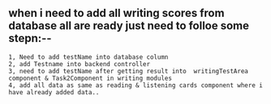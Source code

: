 ## when i need to add all writing scores from database all are ready just need to folloe some stepn:--
    1, Need to add testName into database column
    2, add Testname into backend controller
    3, need to add testName after getting result into  writingTestArea component & Task2Component in writing modules 
    4, add all data as same as reading & listening cards component where i have already added data..